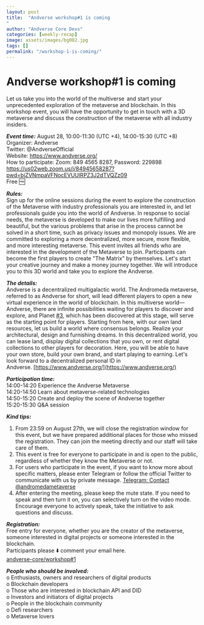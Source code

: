 ```yaml
---
layout: post
title:  "Andverse workshop#1 is coming
"
author: "Andverse Core Devs"
categories: [weekly-recap]
image: assets/images/bg002.jpg
tags: []
permalink: "/workshop-1-is-coming/"
---
```


# Andverse workshop#1 is coming
Let us take you into the world of the multiverse  and start your unprecedented exploration of the metaverse and blockchain. In this workshop event, you will have the opportunity to get in touch with a 3D metaverse and discuss the construction of the metaverse with all industry insiders.

***Event time:*** August 28, 10:00-11:30 (UTC +4), 14:00-15:30 (UTC +8)  
Organizer: Andverse  
Twitter: @AndverseOfficial  
Website: https://www.andverse.org/  
How to participate: Zoom: 849 4565 8287, Password: 229898   [https://us02web.zoom.us/j/84945658287?pwd=bjZVNmpaVFNocEVUUlRPZ3J2dTVQZz09
](https://us02web.zoom.us/j/84945658287?pwd=bjZVNmpaVFNocEVUUlRPZ3J2dTVQZz09
)  
Free 🆓

***Rules:***  
Sign up for the online sessions during the event to explore the construction of the Metaverse with industry professionals you are interested in, and let professionals guide you into the world of Andverse. In response to social needs, the metaverse is developed to make our lives more fulfilling and beautiful, but the various problems that arise in the process cannot be solved in a short time, such as privacy issues and monopoly issues. We are committed to exploring a more decentralized, more secure, more flexible, and more interesting metaverse. This event invites all friends who are interested in the development of the Metaverse to join. Participants can become the first players to create "The Matrix" by themselves. Let's start your creative journey and make a money journey together. We will introduce you to this 3D world and take you to explore the Andverse.

***The details:***  
Andverse is a decentralized multigalactic world. The Andromeda metaverse, referred to as Andverse for short, will lead different players to open a new virtual experience in the world of blockchain. In this multiverse world—Andverse, there are infinite possibilities waiting for players to discover and explore, and Planet [#3](https://docs.andverse.org/specs/land), which has been discovered at this stage, will serve as the starting point for players. Starting from here, with our own land resources, let us build a world where consensus belongs. Realize your architectural, design and furnishing dreams. In this decentralized world, you can lease land, display digital collections that you own, or rent digital collections to other players for decoration. Here, you will be able to have your own store, build your own brand, and start playing to earning. Let's look forward to a decentralized personal ID in Andverse. [https://www.andverse.org/](https://www.andverse.org/)

***Participation time:***  
14:00-14:20 Experience the Andverse Metaverse  
14:20-14:50 Learn about metaverse-related technologies  
14:50-15:20 Create and deploy the scene of Andverse together  
15:20-15:30 Q&A session

***Kind tips:***

1. From 23:59 on August 27th, we will close the registration window for this event, but we have prepared additional places for those who missed the registration. They can join the meeting directly and our staff will take care of them.
2. This event is free for everyone to participate in and is open to the public, regardless of whether they know the Metaverse or not.
3. For users who participate in the event, if you want to know more about specific matters, please enter Telegram or follow the official Twitter to communicate with us by private message. [Telegram: Contact @andromedametaverse](https://t.me/andromedametaverse)
4. After entering the meeting, please keep the mute state. If you need to speak and then turn it on, you can selectively turn on the video mode. Encourage everyone to actively speak, take the initiative to ask questions and discuss.

***Registration:***  
Free entry for everyone, whether you are the creator of the metaverse, someone interested in digital projects or someone interested in the blockchain.   
Participants please ⬇️ comment your email here.   
[andverse-core/workshop#1](https://github.com/andverse-core/workshop/issues/1)

***People who should be involved:***  
o Enthusiasts, owners and researchers of digital products  
o Blockchain developers  
o Those who are interested in blockchain API and DID  
o Investors and initiators of digital projects  
o People in the blockchain community  
o Defi researchers  
o Metaverse lovers